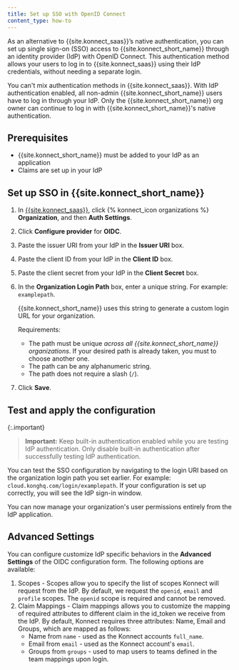 ```yaml
---
title: Set up SSO with OpenID Connect
content_type: how-to
---
```


As an alternative to {{site.konnect_saas}}’s native authentication, you can set
up single sign-on (SSO) access to {{site.konnect_short_name}} through
an identity provider (IdP) with
OpenID Connect.
This authentication method allows your users to log in to {{site.konnect_saas}}
using their IdP credentials, without needing a separate login.

You can't mix authentication methods in {{site.konnect_saas}}. With IdP
authentication enabled, all non-admin {{site.konnect_short_name}} users have to
log in through your IdP. Only the {{site.konnect_short_name}} org
owner can continue to log in with {{site.konnect_short_name}}'s native
authentication.

## Prerequisites

* {{site.konnect_short_name}} must be added to your IdP as an application
* Claims are set up in your IdP

## Set up SSO in {{site.konnect_short_name}}

1. In [{{site.konnect_saas}}](https://cloud.konghq.com), click {% konnect_icon organizations %} **Organization**, and then **Auth Settings**.

1. Click **Configure provider** for **OIDC**.

1. Paste the issuer URI from your IdP in the **Issuer URI** box. 

1. Paste the client ID from your IdP in the **Client ID** box.

1. Paste the client secret from your IdP in the **Client Secret** box.

1. In the **Organization Login Path** box, enter a unique string. For example: `examplepath`.

    {{site.konnect_short_name}} uses this string to generate a custom login
    URL for your organization.

    Requirements:
    * The path must be unique *across all {{site.konnect_short_name}} organizations*.
    If your desired path is already taken, you must to choose another one.
    * The path can be any alphanumeric string.
    * The path does not require a slash (`/`).

1. Click **Save**.

## Test and apply the configuration

{:.important}
> **Important:** Keep built-in authentication enabled while you are testing IdP authentication. Only disable built-in authentication after successfully testing IdP authentication.

You can test the SSO configuration by navigating to the login URI based on the organization login path you set earlier. For example: `cloud.konghq.com/login/examplepath`. If your configuration is set up correctly, you will see the IdP sign-in window.

You can now manage your organization's user permissions entirely from the IdP
application.

## Advanced Settings

You can configure customize IdP specific behaviors in the **Advanced Settings** of the OIDC configuration form. The following options are available:

1. Scopes - Scopes allow you to specify the list of scopes Konnect will request from the IdP. By default, we request the `openid`, `email` and `profile` scopes. The `openid` scope is required and cannot be removed.
2. Claim Mappings - Claim mappings allows you to customize the mapping of required attributes to different claim in the id_token we receive from the IdP. By default, Konnect requires three attributes: Name, Email and Groups, which are mapped as follows:
    - Name from `name` - used as the Konnect accounts `full_name`.
    - Email from `email` - used as the Konnect account's `email`.
    - Groups from `groups` - used to map users to teams defined in the team mappings upon login.